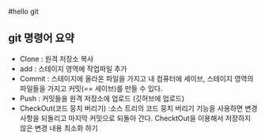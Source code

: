 #hello git

## git 명령어 요약

- Clone : 원격 저장소 복사
- add : 스테이지 영역에 작업파일 추가
- Commit : 스테이지에 올라온 파일을 가지고 내 컴퓨터에 세이브, 스테이지 영역의 파일들을 가지고 커밋(== 세이브)를 만들 수 있다.
- Push : 커밋들을 원격 저장소에 업로드 (깃허브에 업로드)
- CheckOut(코드 뭉치 버리기) :소스 트리의 코드 뭉치 버리기 기능을 사용하면 변경 사항을 되돌리고 마지막 커밋으로 되돌아 간다.
ChecktOut을 이용해서 저장하지 않은 변경 내용 최소화 하기